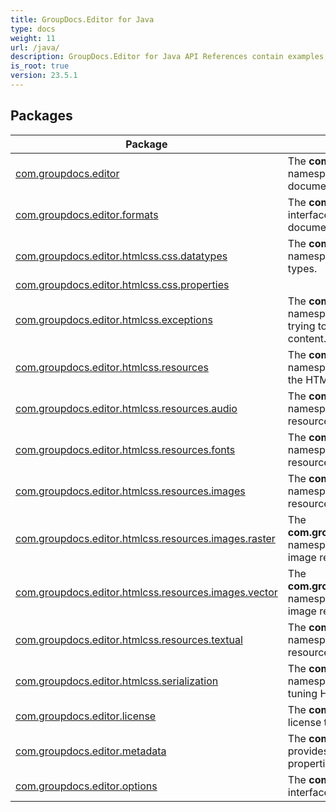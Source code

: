 ```yaml
---
title: GroupDocs.Editor for Java
type: docs
weight: 11
url: /java/
description: GroupDocs.Editor for Java API References contain examples, code snippets, and API documentation. It provides packages, classes, interfaces, and other API details.
is_root: true
version: 23.5.1
---
```


## Packages
| Package | Description |
| --- | --- |
| [com.groupdocs.editor](./com.groupdocs.editor) | The **com.groupdocs.editor** namespace is a root namespace, which provides classes for editing multiple document formats in your Java applications. |
| [com.groupdocs.editor.formats](./com.groupdocs.editor.formats) | The **com.groupdocs.editor.formats** namespace provides interfaces and classes that describes supported document formats. |
| [com.groupdocs.editor.htmlcss.css.datatypes](./com.groupdocs.editor.htmlcss.css.datatypes) | The **com.groupdocs.editor.htmlcss.css.datatypes** namespace provides classes that represent CSS data types. |
| [com.groupdocs.editor.htmlcss.css.properties](./com.groupdocs.editor.htmlcss.css.properties) |  |
| [com.groupdocs.editor.htmlcss.exceptions](./com.groupdocs.editor.htmlcss.exceptions) | The **com.groupdocs.editor.htmlcss.exceptions** namespace provides exceptions that is thrown when trying to open, load, save or process somehow else some content. |
| [com.groupdocs.editor.htmlcss.resources](./com.groupdocs.editor.htmlcss.resources) | The **com.groupdocs.editor.htmlcss.resources** namespace provides classes that represent all kinds of the HTML resources. |
| [com.groupdocs.editor.htmlcss.resources.audio](./com.groupdocs.editor.htmlcss.resources.audio) | The **com.groupdocs.editor.htmlcss.resources.audio** namespace provides classes that represent audio resources. |
| [com.groupdocs.editor.htmlcss.resources.fonts](./com.groupdocs.editor.htmlcss.resources.fonts) | The **com.groupdocs.editor.htmlcss.resources.fonts** namespace provides classes that represent font resources. |
| [com.groupdocs.editor.htmlcss.resources.images](./com.groupdocs.editor.htmlcss.resources.images) | The **com.groupdocs.editor.htmlcss.resources.images** namespace provides classes that represent image resources of all types in general. |
| [com.groupdocs.editor.htmlcss.resources.images.raster](./com.groupdocs.editor.htmlcss.resources.images.raster) | The **com.groupdocs.editor.htmlcss.resources.images.raster** namespace provides classes that represent only raster image resources. |
| [com.groupdocs.editor.htmlcss.resources.images.vector](./com.groupdocs.editor.htmlcss.resources.images.vector) | The **com.groupdocs.editor.htmlcss.resources.images.vector** namespace provides classes that represent only vector image resources. |
| [com.groupdocs.editor.htmlcss.resources.textual](./com.groupdocs.editor.htmlcss.resources.textual) | The **com.groupdocs.editor.htmlcss.resources.textual** namespace provides classes that represent text resources. |
| [com.groupdocs.editor.htmlcss.serialization](./com.groupdocs.editor.htmlcss.serialization) | The **com.groupdocs.editor.htmlcss.serialization** namespace provides types, that are responsible for tuning HTML and CSS markup serialization process.. |
| [com.groupdocs.editor.license](./com.groupdocs.editor.license) | The **com.groupdocs.editor.license** Provides methods to license the component. |
| [com.groupdocs.editor.metadata](./com.groupdocs.editor.metadata) | The **com.groupdocs.editor.metadata** namespace provides classes for describing basic document properties dependent on document type. |
| [com.groupdocs.editor.options](./com.groupdocs.editor.options) | The **com.groupdocs.editor.options** namespace provides interfaces for load and save options. |

